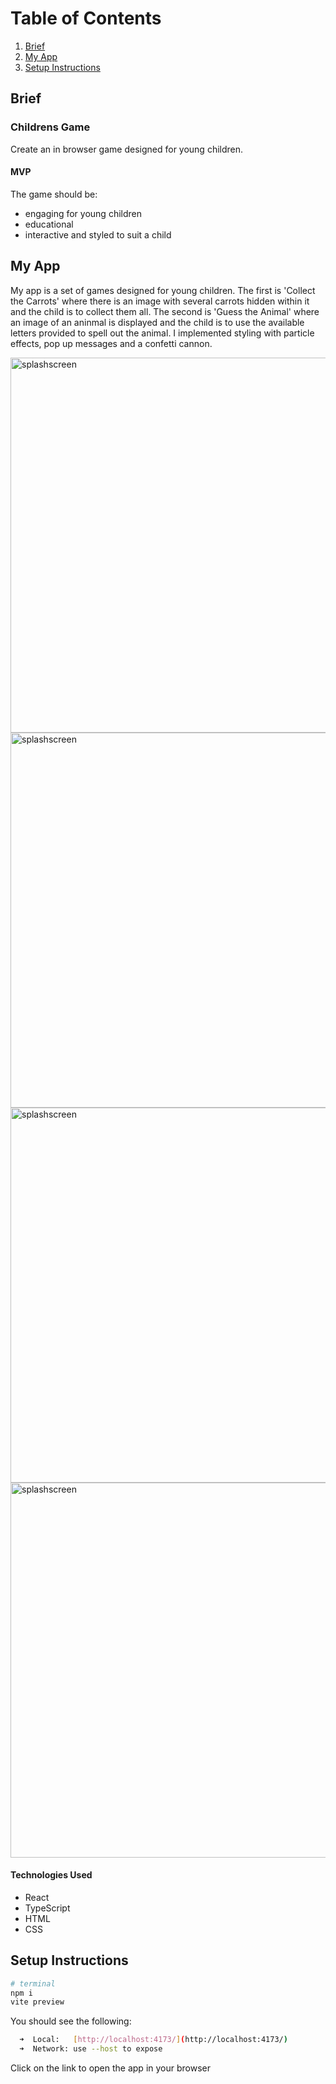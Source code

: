 # Table of Contents
1. [Brief](#brief)
2. [My App](#my_app)
3. [Setup Instructions](#setup-instructions)

## Brief

### Childrens Game

Create an in browser game designed for young children.

#### MVP

The game should be:
* engaging for young children
* educational
* interactive and styled to suit a child


## My App

My app is a set of games designed for young children.  The first is 'Collect the Carrots' where there is an image with several carrots hidden within it and the child is to collect them all.  The second is 'Guess the Animal' where an image of an aninmal is displayed and the child is to use the available letters provided to spell out the animal.  I implemented styling with particle effects, pop up messages and a confetti cannon.

<img width="600" height="auto" alt="splashscreen" src="https://github.com/LaurenLingham/kid_games/blob/main/screenshots/splash_screen.png?raw=true">

<img width="600" height="auto" alt="splashscreen" src="https://github.com/LaurenLingham/kid_games/blob/main/screenshots/collect_the_carrots.png?raw=true">

<img width="600" height="auto" alt="splashscreen" src="https://github.com/LaurenLingham/kid_games/blob/main/screenshots/guess_the_animal.png?raw=true">

<img width="600" height="auto" alt="splashscreen" src="https://github.com/LaurenLingham/kid_games/blob/main/screenshots/guess_the_animal_win.png?raw=true">

#### Technologies Used

* React
* TypeScript
* HTML
* CSS


## Setup Instructions

```bash
# terminal
npm i
vite preview
```
You should see the following:

```bash
  ➜  Local:   [http://localhost:4173/](http://localhost:4173/)
  ➜  Network: use --host to expose
```

Click on the link to open the app in your browser
